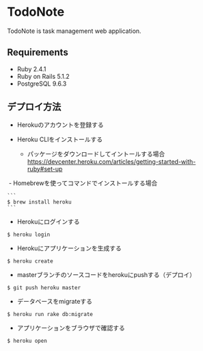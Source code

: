 # TodoNote
TodoNote is task management web application.

## Requirements

- Ruby 2.4.1
- Ruby on Rails 5.1.2
- PostgreSQL 9.6.3

## デプロイ方法

- Herokuのアカウントを登録する
- Heroku CLIをインストールする

  - パッケージをダウンロードしてイントールする場合
    https://devcenter.heroku.com/articles/getting-started-with-ruby#set-up

  - Homebrewを使ってコマンドでインストールする場合
  
    ```
    $ brew install heroku
    ```

- Herokuにログインする

```
$ heroku login
```

- Herokuにアプリケーションを生成する

```
$ heroku create
```

- masterブランチのソースコードをherokuにpushする（デプロイ）

```
$ git push heroku master
```

- データベースをmigrateする

```
$ heroku run rake db:migrate
```

- アプリケーションをブラウザで確認する

```
$ heroku open
```
